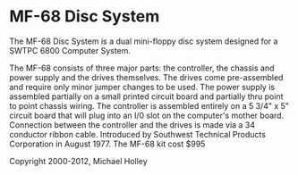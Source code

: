 # MF-68 Disc System
The MF-68 Disc System is a dual mini-floppy disc system designed for a SWTPC 6800 Computer System.

The MF-68 consists of three major parts: the controller, the chassis and power supply and the drives themselves. The drives come pre-assembled and require only minor jumper changes to be used. The power supply is assembled partially on a small printed circuit board and partially thru point to point chassis wiring. The controller is assembled entirely on a 5 3/4" x 5" circuit board that will plug into an I/0 slot on the computer's mother board. Connection between the controller and the drives is made via a 34 conductor ribbon cable.
Introduced by Southwest Technical Products Corporation in August 1977. The MF-68 kit cost $995

Copyright 2000-2012, Michael Holley